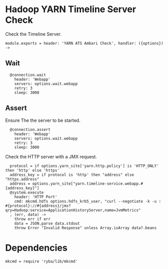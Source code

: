 
# Hadoop YARN Timeline Server Check

Check the Timeline Server.

    module.exports = header: 'YARN ATS Ambari Check', handler: ({options}) ->


## Wait

      @connection.wait
        header: 'Webapp'
        servers: options.wait.webapp
        retry: 3
        sleep: 3000

## Assert

Ensure The the server to be started.

      @connection.assert
        header: 'Webapp'
        servers: options.wait.webapp
        retry: 3
        sleep: 3000

Check the HTTP server with a JMX request.

      protocol = if options.yarn_site['yarn.http.policy'] is 'HTTP_ONLY' then 'http' else 'https'
      address_key = if protocol is 'http' then "address" else "https.address"
      address = options.yarn_site["yarn.timeline-service.webapp.#{address_key}"]
      @system.execute
        header: 'HTTP Port'
        cmd: mkcmd.hdfs options.hdfs_krb5_user, "curl --negotiate -k -u : #{protocol}://#{address}/jmx?qry=Hadoop:service=ApplicationHistoryServer,name=JvmMetrics"
      , (err, data) ->
        throw err if err
        data = JSON.parse data.stdout
        throw Error "Invalid Response" unless Array.isArray data?.beans

# Dependencies

    mkcmd = require 'ryba/lib/mkcmd'
